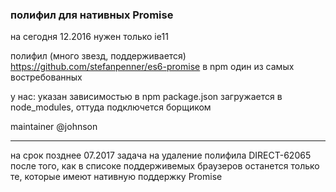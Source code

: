 ### полифил для нативных Promise
на сегодня 12.2016 нужен только ie11

полифил (много звезд, поддерживается) https://github.com/stefanpenner/es6-promise
в npm один из самых востребованных

у нас:
указан зависимостью в npm package.json
загружается в node_modules, оттуда подключется борщиком

maintainer @johnson


-----------------------------------------------------------------
на срок позднее 07.2017
задача на удаление полифила DIRECT-62065 после того, 
как в списоке поддерживемых браузеров останется только те, которые имеют нативную поддержку Promise
